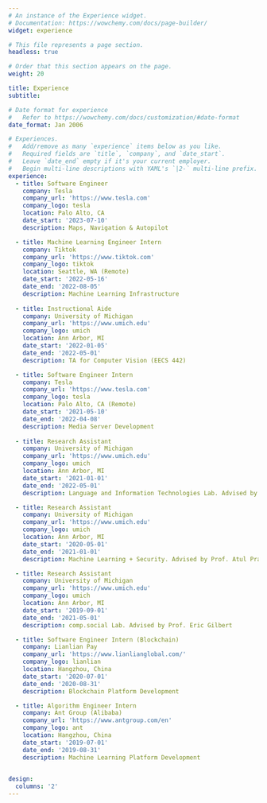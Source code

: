 ```yaml
---
# An instance of the Experience widget.
# Documentation: https://wowchemy.com/docs/page-builder/
widget: experience

# This file represents a page section.
headless: true

# Order that this section appears on the page.
weight: 20

title: Experience
subtitle:

# Date format for experience
#   Refer to https://wowchemy.com/docs/customization/#date-format
date_format: Jan 2006

# Experiences.
#   Add/remove as many `experience` items below as you like.
#   Required fields are `title`, `company`, and `date_start`.
#   Leave `date_end` empty if it's your current employer.
#   Begin multi-line descriptions with YAML's `|2-` multi-line prefix.
experience:
  - title: Software Engineer
    company: Tesla
    company_url: 'https://www.tesla.com'
    company_logo: tesla
    location: Palo Alto, CA
    date_start: '2023-07-10'
    description: Maps, Navigation & Autopilot

  - title: Machine Learning Engineer Intern
    company: Tiktok
    company_url: 'https://www.tiktok.com'
    company_logo: tiktok
    location: Seattle, WA (Remote)
    date_start: '2022-05-16'
    date_end: '2022-08-05'
    description: Machine Learning Infrastructure
  
  - title: Instructional Aide
    company: University of Michigan
    company_url: 'https://www.umich.edu'
    company_logo: umich
    location: Ann Arbor, MI
    date_start: '2022-01-05'
    date_end: '2022-05-01'
    description: TA for Computer Vision (EECS 442)

  - title: Software Engineer Intern
    company: Tesla
    company_url: 'https://www.tesla.com'
    company_logo: tesla
    location: Palo Alto, CA (Remote)
    date_start: '2021-05-10'
    date_end: '2022-04-08'
    description: Media Server Development
  
  - title: Research Assistant
    company: University of Michigan
    company_url: 'https://www.umich.edu'
    company_logo: umich
    location: Ann Arbor, MI
    date_start: '2021-01-01'
    date_end: '2022-05-01'
    description: Language and Information Technologies Lab. Advised by Prof. Rada Mihalcea

  - title: Research Assistant
    company: University of Michigan
    company_url: 'https://www.umich.edu'
    company_logo: umich
    location: Ann Arbor, MI
    date_start: '2020-05-01'
    date_end: '2021-01-01'
    description: Machine Learning + Security. Advised by Prof. Atul Prakash

  - title: Research Assistant
    company: University of Michigan
    company_url: 'https://www.umich.edu'
    company_logo: umich
    location: Ann Arbor, MI
    date_start: '2019-09-01'
    date_end: '2021-05-01'
    description: comp.social Lab. Advised by Prof. Eric Gilbert

  - title: Software Engineer Intern (Blockchain)
    company: Lianlian Pay
    company_url: 'https://www.lianlianglobal.com/'
    company_logo: lianlian
    location: Hangzhou, China
    date_start: '2020-07-01'
    date_end: '2020-08-31'
    description: Blockchain Platform Development

  - title: Algorithm Engineer Intern
    company: Ant Group (Alibaba)
    company_url: 'https://www.antgroup.com/en'
    company_logo: ant
    location: Hangzhou, China
    date_start: '2019-07-01'
    date_end: '2019-08-31'
    description: Machine Learning Platform Development
        

design:
  columns: '2'
---
```

